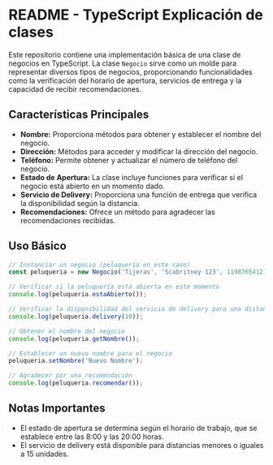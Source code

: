 
# README - TypeScript Explicación de clases

Este repositorio contiene una implementación básica de una clase de negocios en TypeScript. La clase `Negocio` sirve como un molde para representar diversos tipos de negocios, proporcionando funcionalidades como la verificación del horario de apertura, servicios de entrega y la capacidad de recibir recomendaciones.

## Características Principales

-   **Nombre:** Proporciona métodos para obtener y establecer el nombre del negocio.
-   **Dirección:** Métodos para acceder y modificar la dirección del negocio.
-   **Teléfono:** Permite obtener y actualizar el número de teléfono del negocio.
-   **Estado de Apertura:** La clase incluye funciones para verificar si el negocio está abierto en un momento dado.
-   **Servicio de Delivery:** Proporciona una función de entrega que verifica la disponibilidad según la distancia.
-   **Recomendaciones:** Ofrece un método para agradecer las recomendaciones recibidas.

## Uso Básico

```typescript
// Instanciar un negocio (peluquería en este caso)
const peluqueria = new Negocio('Tijeras', 'Scabritney 123', 1198765412);

// Verificar si la peluquería está abierta en este momento
console.log(peluqueria.estaAbierto()); 

// Verificar la disponibilidad del servicio de delivery para una distancia específica
console.log(peluqueria.delivery(10));

// Obtener el nombre del negocio
console.log(peluqueria.getNombre());

// Establecer un nuevo nombre para el negocio
peluqueria.setNombre('Nuevo Nombre');

// Agradecer por una recomendación
console.log(peluqueria.recomendar());
```

## Notas Importantes

-   El estado de apertura se determina según el horario de trabajo, que se establece entre las 8:00 y las 20:00 horas.
-   El servicio de delivery está disponible para distancias menores o iguales a 15 unidades.
